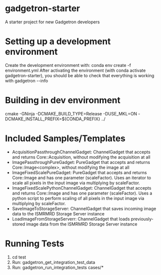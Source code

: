 # gadgetron-starter
A starter project for new Gadgetron developers

# Setting up a development environment

Create the development environment with: conda env create -f environment.yml
After activating the environment (with conda activate gadgetron-starter), you should be able to check that everything is working with gadgetron --info

# Building in dev environment
cmake -GNinja -DCMAKE_BUILD_TYPE=Release -DUSE_MKL=ON -DCMAKE_INSTALL_PREFIX=${CONDA_PREFIX} ../

# Included Samples/Templates
- AcquisitionPassthroughChannelGadget: ChannelGadget that accepts and returns Core::Acquisition, without modifying the acquisition at all
- ImagePassthroughPureGadget: PureGadget that accepts and returns Core::Image<complex<float>>, without modifying the image at all
- ImageFixedScalePureGadget: PureGadget that accepts and returns Core::Image<float> and has one parameter (scaleFactor). Uses an iterator to scale all pixels in the input image via multiplying by scaleFactor. 
- ImageFixedScalePythonChannelGadget: ChannelGadget that accepts and returns Core::Image<float> and has one parameter (scaleFactor). Uses a python script to perform scaling of all pixels in the input image via multiplying by scaleFactor. 
- SaveImageToStorageServer: ChannelGadget that saves incoming image data to the ISMRMRD Storage Server instance
- LoadImageFromStorageServerr: ChannelGadget that loads previously-stored image data from the ISMRMRD Storage Server instance


# Running Tests
1. cd test 
2. Run: gadgetron_get_integration_test_data
3. Run: gadgetron_run_integration_tests cases/* 